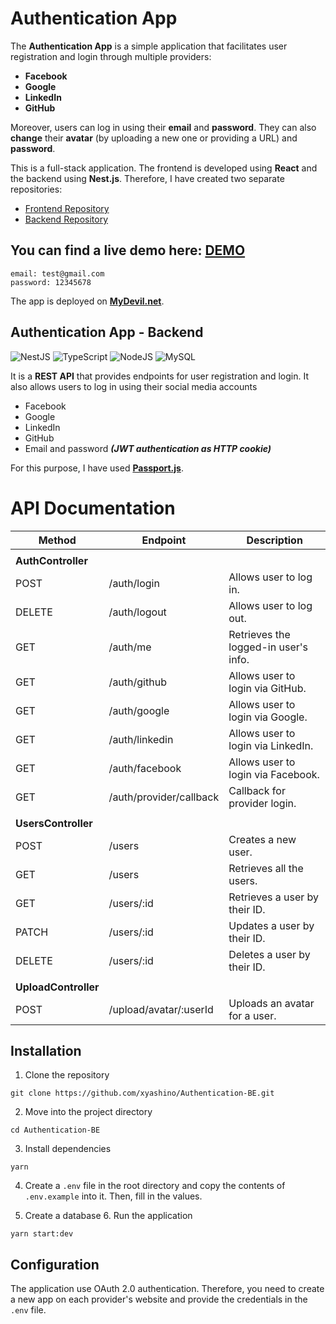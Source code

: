 # Authentication App

The **Authentication App** is a simple application that facilitates user registration and login through multiple providers:

- **Facebook**
- **Google**
- **LinkedIn**
- **GitHub**

Moreover, users can log in using their **email** and **password**. They can also **change** their **avatar** (by uploading a new one or providing a URL) and **password**.

This is a full-stack application. The frontend is developed using **React** and the backend using **Nest.js**. Therefore, I have created two separate repositories:

- [Frontend Repository](https://github.com/xyashino/Authentication-FE.git)
- [Backend Repository](https://github.com/xyashino/Authentication-BE.git)

## You can find a live demo here: [DEMO](https://authentication.yashino.live/)

```
email: test@gmail.com
password: 12345678
```

The app is deployed on **[MyDevil.net](https://www.mydevil.net/)**.

## Authentication App - Backend

![NestJS](https://img.shields.io/badge/nestjs-%23E0234E.svg?style=for-the-badge&logo=nestjs&logoColor=white)
![TypeScript](https://img.shields.io/badge/typescript-%23007ACC.svg?style=for-the-badge&logo=typescript&logoColor=white)
![NodeJS](https://img.shields.io/badge/node.js-6DA55F?style=for-the-badge&logo=node.js&logoColor=white)
![MySQL](https://img.shields.io/badge/mysql-%2300f.svg?style=for-the-badge&logo=mysql&logoColor=white)

It is a **REST API** that provides endpoints for user registration and login. It also allows users to log in using their social media accounts

- Facebook
- Google
- LinkedIn
- GitHub
- Email and password _**(JWT authentication as HTTP cookie)**_

For this purpose, I have used **[Passport.js](http://www.passportjs.org/)**.

# API Documentation

| Method | Endpoint                | Description                          |
| ------ | ----------------------- | ------------------------------------ |
|                                                                         |
|                                  **AuthController**                     |
| POST   | /auth/login             | Allows user to log in.               |
| DELETE | /auth/logout            | Allows user to log out.              |
| GET    | /auth/me                | Retrieves the logged-in user's info. |
| GET    | /auth/github            | Allows user to login via GitHub.     |
| GET    | /auth/google            | Allows user to login via Google.     |
| GET    | /auth/linkedin          | Allows user to login via LinkedIn.   |
| GET    | /auth/facebook          | Allows user to login via Facebook.   |
| GET    | /auth/provider/callback | Callback for provider login.         |
|                                                                         |
|                                  **UsersController**                    |
| POST   | /users                  | Creates a new user.                  |
| GET    | /users                  | Retrieves all the users.             |
| GET    | /users/:id              | Retrieves a user by their ID.        |
| PATCH  | /users/:id              | Updates a user by their ID.          |
| DELETE | /users/:id              | Deletes a user by their ID.          |
|                                                                         |
|                                  **UploadController**                   |
| POST   | /upload/avatar/:userId  | Uploads an avatar for a user.        |

## Installation

1. Clone the repository

```
git clone https://github.com/xyashino/Authentication-BE.git
```

2. Move into the project directory

```
cd Authentication-BE
```

3. Install dependencies

```
yarn
```

4. Create a `.env` file in the root directory and copy the contents of `.env.example` into it. Then, fill in the values.

5. Create a database 6. Run the application

```
yarn start:dev
```

## Configuration

The application use OAuth 2.0 authentication. Therefore, you need to create a new app on each provider's website and provide the credentials in the `.env` file.
